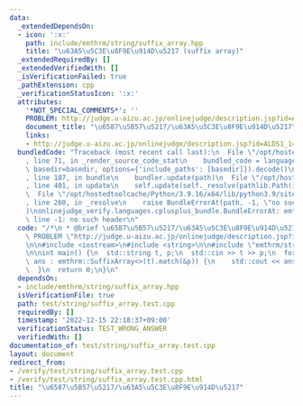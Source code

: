 ```yaml
---
data:
  _extendedDependsOn:
  - icon: ':x:'
    path: include/emthrm/string/suffix_array.hpp
    title: "\u63A5\u5C3E\u8F9E\u914D\u5217 (suffix array)"
  _extendedRequiredBy: []
  _extendedVerifiedWith: []
  _isVerificationFailed: true
  _pathExtension: cpp
  _verificationStatusIcon: ':x:'
  attributes:
    '*NOT_SPECIAL_COMMENTS*': ''
    PROBLEM: http://judge.u-aizu.ac.jp/onlinejudge/description.jsp?id=ALDS1_14_B
    document_title: "\u6587\u5B57\u5217/\u63A5\u5C3E\u8F9E\u914D\u5217"
    links:
    - http://judge.u-aizu.ac.jp/onlinejudge/description.jsp?id=ALDS1_14_B
  bundledCode: "Traceback (most recent call last):\n  File \"/opt/hostedtoolcache/Python/3.9.16/x64/lib/python3.9/site-packages/onlinejudge_verify/documentation/build.py\"\
    , line 71, in _render_source_code_stat\n    bundled_code = language.bundle(stat.path,\
    \ basedir=basedir, options={'include_paths': [basedir]}).decode()\n  File \"/opt/hostedtoolcache/Python/3.9.16/x64/lib/python3.9/site-packages/onlinejudge_verify/languages/cplusplus.py\"\
    , line 187, in bundle\n    bundler.update(path)\n  File \"/opt/hostedtoolcache/Python/3.9.16/x64/lib/python3.9/site-packages/onlinejudge_verify/languages/cplusplus_bundle.py\"\
    , line 401, in update\n    self.update(self._resolve(pathlib.Path(included), included_from=path))\n\
    \  File \"/opt/hostedtoolcache/Python/3.9.16/x64/lib/python3.9/site-packages/onlinejudge_verify/languages/cplusplus_bundle.py\"\
    , line 260, in _resolve\n    raise BundleErrorAt(path, -1, \"no such header\"\
    )\nonlinejudge_verify.languages.cplusplus_bundle.BundleErrorAt: emthrm/string/suffix_array.hpp:\
    \ line -1: no such header\n"
  code: "/*\n * @brief \u6587\u5B57\u5217/\u63A5\u5C3E\u8F9E\u914D\u5217\n */\n#define\
    \ PROBLEM \"http://judge.u-aizu.ac.jp/onlinejudge/description.jsp?id=ALDS1_14_B\"\
    \n\n#include <iostream>\n#include <string>\n\n#include \"emthrm/string/suffix_array.hpp\"\
    \n\nint main() {\n  std::string t, p;\n  std::cin >> t >> p;\n  for (const int\
    \ ans : emthrm::SuffixArray<>(t).match(&p)) {\n    std::cout << ans << '\\n';\n\
    \  }\n  return 0;\n}\n"
  dependsOn:
  - include/emthrm/string/suffix_array.hpp
  isVerificationFile: true
  path: test/string/suffix_array.test.cpp
  requiredBy: []
  timestamp: '2022-12-15 22:18:37+09:00'
  verificationStatus: TEST_WRONG_ANSWER
  verifiedWith: []
documentation_of: test/string/suffix_array.test.cpp
layout: document
redirect_from:
- /verify/test/string/suffix_array.test.cpp
- /verify/test/string/suffix_array.test.cpp.html
title: "\u6587\u5B57\u5217/\u63A5\u5C3E\u8F9E\u914D\u5217"
---
```

